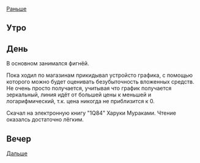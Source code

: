 [Раньше](2021.03.20.md)  
## Утро
## День
В основном занимался фигнёй.

Пока ходил по магазинам прикидывал устройсто графика, с помощью которого можно будет оценивать безубыточность вложенных средств. Не очень просто получается, учитывая что график получается зеркальный, линия идёт от большей цены к меньшей и логарифмический, т.к. цена никогда не приблизится к 0.

Скачал на электронную книгу "1Q84" Харуки Мураками. Чтение оказалсь достаточно лёгким.
## Вечер
[Дальше](2021.03.22.md)
